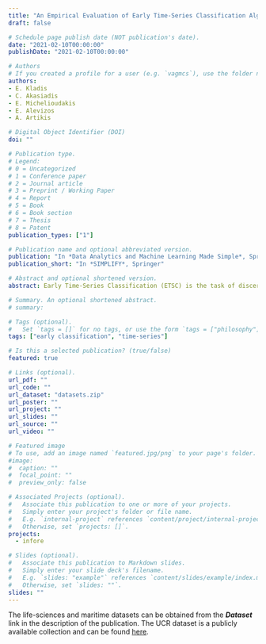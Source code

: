 ```yaml
---
title: "An Empirical Evaluation of Early Time-Series Classification Algorithms"
draft: false

# Schedule page publish date (NOT publication's date).
date: "2021-02-10T00:00:00"
publishDate: "2021-02-10T00:00:00"

# Authors
# If you created a profile for a user (e.g. `vagmcs`), use the folder name instead, and should be replaced by their full name and linked to their profile.
authors:
- E. Kladis
- C. Akasiadis
- E. Michelioudakis
- E. Alevizos
- A. Artikis

# Digital Object Identifier (DOI)
doi: ""

# Publication type.
# Legend:
# 0 = Uncategorized
# 1 = Conference paper
# 2 = Journal article
# 3 = Preprint / Working Paper
# 4 = Report
# 5 = Book
# 6 = Book section
# 7 = Thesis
# 8 = Patent
publication_types: ["1"]

# Publication name and optional abbreviated version.
publication: "In *Data Analytics and Machine Learning Made Simple*, Springer"
publication_short: "In *SIMPLIFY*, Springer"

# Abstract and optional shortened version.
abstract: Early Time-Series Classification (ETSC) is the task of discerning the class of time-series observations, as accurately and fast as possible. Such approaches can be incorporated in forecasting, and this way assist on many research fields. However, available approaches are not suitable for all problems, since the shape and the nature of data can impact their performance. In the context of this work, we empirically evaluate five state-of-the-art ETSC algorithms on publicly available data, as well as on two newly introduced datasets, originating from the biological and maritime application areas. The first dataset refers to cancer simulation data, while the second consists of vessel geospatial information. The aim is to extensively evaluate ETSC algorithms, and provide intuition on how such approaches work, and what are the problem characteristics that may render each method successful. Also, the framework we used for the evaluation can serve as a benchmark for new related approaches.

# Summary. An optional shortened abstract.
# summary:

# Tags (optional).
#   Set `tags = []` for no tags, or use the form `tags = ["philosophy"]`.
tags: ["early classification", "time-series"]

# Is this a selected publication? (true/false)
featured: true

# Links (optional).
url_pdf: ""
url_code: ""
url_dataset: "datasets.zip"
url_poster: ""
url_project: ""
url_slides: ""
url_source: ""
url_video: ""

# Featured image
# To use, add an image named `featured.jpg/png` to your page's folder.
#image:
#  caption: ""
#  focal_point: ""
#  preview_only: false

# Associated Projects (optional).
#   Associate this publication to one or more of your projects.
#   Simply enter your project's folder or file name.
#   E.g. `internal-project` references `content/project/internal-project/index.md`.
#   Otherwise, set `projects: []`.
projects:
  - infore

# Slides (optional).
#   Associate this publication to Markdown slides.
#   Simply enter your slide deck's filename.
#   E.g. `slides: "example"` references `content/slides/example/index.md`.
#   Otherwise, set `slides: ""`.
slides: ""
---
```


The life-sciences and maritime datasets can be obtained from the ***Dataset*** link in the description of the 
publication. The UCR dataset is a publicly available collection and can be found 
[here](http://www.timeseriesclassification.com/dataset.php).
